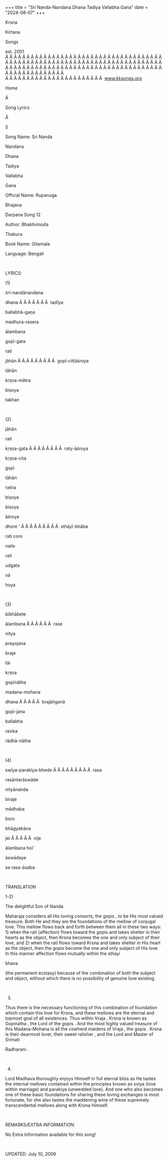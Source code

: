 +++ 
title = "Sri Nanda-Nandana Dhana Tadiya Vallabha Gana"
date = "2024-08-07"
+++

Krsna
 
Kirtana
 
Songs

est. 2001
Â Â Â Â Â Â Â Â Â Â Â Â Â Â Â Â Â Â Â Â Â Â Â Â Â Â Â Â Â Â Â Â Â Â Â Â Â Â Â Â Â Â Â Â Â Â Â Â Â Â Â Â Â Â Â Â Â Â Â Â Â Â Â Â Â Â Â Â Â Â Â Â Â Â Â Â Â Â Â Â Â Â Â Â Â Â Â Â Â Â Â Â Â Â Â Â Â Â Â Â Â Â Â Â Â Â Â Â Â Â Â Â Â Â Â Â Â Â Â Â Â Â Â Â Â  
Â Â Â Â Â Â Â Â Â Â Â Â Â Â Â Â Â Â Â Â Â Â Â  
www.kksongs.org








Home


Ã 
 
Song Lyrics
 
Ã 
 
S


Song Name: Sri 
Nanda
 
Nandana
 
Dhana
 
Tadiya


Vallabha
 
Gana


Official Name: 
Rupanuga
 
Bhajana
 
Darpana
 Song 12


Author: 
Bhaktivinoda
 
Thakura


Book Name: 
Gitamala


Language: 
Bengali


 


LYRICS:


(1)


śrī-nandānandana
 
dhana
Â Â Â Â Â Â Â  
tadīya
 
ballabhā-gaṇa


madhura-rasera
 
ālambana


gopī-gata
 
rati
 
jāhān
Â Â Â Â Â Â Â Â Â  
gopī-cittāśroya


tāhān


kṛṣṇa-mātra
 
biṣoya
 
takhan


 


(2)


jāhān
 
rati
 
kṛṣṇa-gata
Â Â Â Â Â Â Â Â  
raty-āśroya


kṛṣṇa-cita


gopī
 
tāhān
 
ratira
 
biṣoya


biṣoya
 
āśroya
 
dhore
'
Â Â Â Â Â Â Â Â Â  
sthāyī-bhāba


rati
 core


naile
 
rati
 
udgata
 
nā


hoya


 


(3)


bibhābete
 
ālambana
Â Â Â Â Â Â  
rase
 
nitya
 
prayojana


braje
 
tāi
 
kṛṣṇa
 
gopīnātha


madana-mohana
 
dhana
Â Â Â Â Â  
brajāńganā
 
gopī-jana


ballabha
 
rasika
 
rādhā-nātha


 


(4)


swīya-parakīya-bhede
Â Â Â Â Â Â Â Â Â  
rasa
 
rasāntarāswāde


nityānanda
 
biraje
 
mādhaba


boro
 
bhāgyabāna
 
jei
Â Â Â Â Â  
nije
 
ālambana
 hoi'


āswādaye

se 
rasa-āsaba


 


TRANSLATION


1-2)

The
 delightful Son of 
Nanda

Maharaja considers all His loving consorts, the 
gopis
,
to be His most valued treasure. Both He and they are the foundations of the
mellow of conjugal love. This mellow flows back and forth between them all in
these two ways: 1) when the 
rati
 (affection) flows
toward the 
gopis
 and takes shelter in their hearts as
the object, then Krsna becomes the one and only subject of their love, and 2)
when the 
rati
 flows toward Krsna and takes shelter in
His heart as the object, then the 
gopis
 become the
one and only subject of His love. In this manner affection flows mutually
within the 
sthayi
 
bhava

(the permanent ecstasy) because of the combination of both the subject and
object, without which there is no possibility of genuine love existing.


 


3)
Thus there is the necessary functioning of this combination of foundation which
contain this love for Krsna, and these mellows are the eternal and topmost goal
of all existences. Thus within 
Vraja
, 
Krsna
 is known as 
Gopinatha
, the
Lord of the 
gopis
. And the most highly valued
treasure of this 
Madana-Mohana
 is all the cowherd
maidens of 
Vraja
, the 
gopis
.
Krsna is their 
dearmost
 lover, their sweet 
relisher
, and the Lord and Master of 
Srimati


Radharani
. 


 


4)
Lord 
Madhava
 thoroughly enjoys Himself in full eternal
bliss as He tastes the internal mellows contained within the principles known
as 
sviya
 (love within marriage) and 
parakiya
 (unwedded love). And one who also becomes one of
these basic foundations for sharing these loving exchanges is most fortunate, for
she also tastes the maddening wine of these supremely transcendental mellows
along with Krsna Himself.


 


REMARKS/EXTRA INFORMATION:


No
Extra Information available for this song!


 


UPDATED:
 July 10, 2009